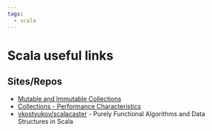 ```yaml
---
tags:
  - scala
---
```


# Scala useful links

## Sites/Repos

- [Mutable and Immutable Collections](https://docs.scala-lang.org/overviews/collections-2.13/overview.html)
- [Collections - Performance Characteristics](https://docs.scala-lang.org/overviews/collections-2.13/performance-characteristics.html)
- [vkostyukov/scalacaster](https://github.com/vkostyukov/scalacaster) - Purely Functional Algorithms and Data Structures in Scala